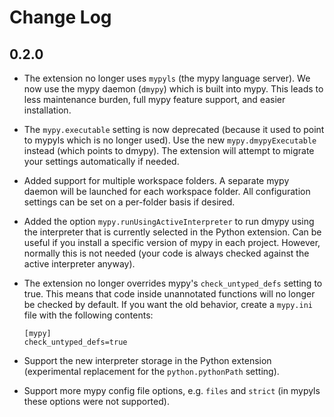 # Change Log

## 0.2.0

- The extension no longer uses `mypyls` (the mypy language server). We now use the mypy daemon (`dmypy`) which is built into mypy. This leads to less maintenance burden, full mypy feature support, and easier installation.

- The `mypy.executable` setting is now deprecated (because it used to point to mypyls which is no longer used). Use the new `mypy.dmypyExecutable` instead (which points to dmypy). The extension will attempt to migrate your settings automatically if needed.

- Added support for multiple workspace folders. A separate mypy daemon will be launched for each workspace folder. All configuration settings can be set on a per-folder basis if desired.

- Added the option `mypy.runUsingActiveInterpreter` to run dmypy using the interpreter that is currently selected in the Python extension. Can be useful if you install a specific version of mypy in each project. However, normally this is not needed (your code is always checked against the active interpreter anyway).

- The extension no longer overrides mypy's `check_untyped_defs` setting to true. This means that code inside unannotated functions will no longer be checked by default. If you want the old behavior, create a `mypy.ini` file with the following contents:
  ```
  [mypy]
  check_untyped_defs=true
  ```

- Support the new interpreter storage in the Python extension (experimental replacement for the `python.pythonPath` setting).

- Support more mypy config file options, e.g. `files` and `strict` (in mypyls these options were not supported).